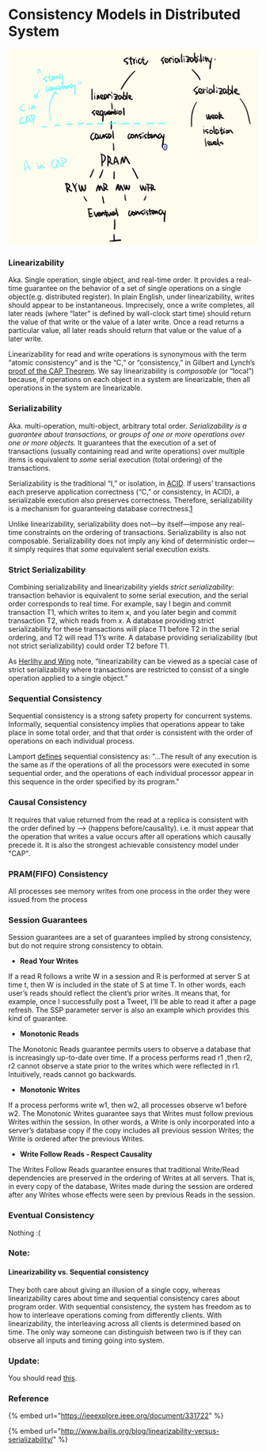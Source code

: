 # Consistency Models in Distributed System

![](../../.gitbook/assets/img_0526.jpg)

### Linearizability

Aka. Single operation, single object, and real-time order. It provides a real-time guarantee on the behavior of a set of single operations on a single object\(e.g. distributed register\). In plain English, under linearizability, writes should appear to be instantaneous. Imprecisely, once a write completes, all later reads \(where “later” is defined by wall-clock start time\) should return the value of that write or the value of a later write. Once a read returns a particular value, all later reads should return that value or the value of a later write.

Linearizability for read and write operations is synonymous with the term “atomic consistency” and is the “C,” or “consistency,” in Gilbert and Lynch’s [proof of the CAP Theorem](http://lpd.epfl.ch/sgilbert/pubs/BrewersConjecture-SigAct.pdf). We say linearizability is _composable_ \(or “local”\) because, if operations on each object in a system are linearizable, then all operations in the system are linearizable.

### Serializability

Aka. multi-operation, multi-object, arbitrary total order. _Serializability is a guarantee about transactions, or groups of one or more operations over one or more objects._ It guarantees that the execution of a set of transactions \(usually containing read and write operations\) over multiple items is equivalent to _some_ serial execution \(total ordering\) of the transactions.

Serializability is the traditional “I,” or isolation, in [ACID](http://sites.fas.harvard.edu/~cs265/papers/haerder-1983.pdf). If users’ transactions each preserve application correctness \(“C,” or consistency, in ACID\), a serializable execution also preserves correctness. Therefore, serializability is a mechanism for guaranteeing database correctness.[1](http://www.bailis.org/blog/linearizability-versus-serializability/#fn:mechanism)

Unlike linearizability, serializability does not—by itself—impose any real-time constraints on the ordering of transactions. Serializability is also not composable. Serializability does not imply any kind of deterministic order—it simply requires that _some_ equivalent serial execution exists.

### Strict Serializability

Combining serializability and linearizability yields _strict serializability_: transaction behavior is equivalent to some serial execution, and the serial order corresponds to real time. For example, say I begin and commit transaction T1, which writes to item _x_, and you later begin and commit transaction T2, which reads from _x_. A database providing strict serializability for these transactions will place T1 before T2 in the serial ordering, and T2 will read T1’s write. A database providing serializability \(but not strict serializability\) could order T2 before T1.

As [Herlihy and Wing](http://cs.brown.edu/~mph/HerlihyW90/p463-herlihy.pdf) note, “linearizability can be viewed as a special case of strict serializability where transactions are restricted to consist of a single operation applied to a single object.”

### Sequential Consistency

Sequential consistency is a strong safety property for concurrent systems. Informally, sequential consistency implies that operations appear to take place in some total order, and that that order is consistent with the order of operations on each individual process.

Lamport [defines](https://www.microsoft.com/en-us/research/uploads/prod/2016/12/How-to-Make-a-Multiprocessor-Computer-That-Correctly-Executes-Multiprocess-Programs.pdf) sequential consistency as: "...The result of any execution is the same as if the operations of all the processors were executed in some sequential order, and the operations of each individual processor appear in this sequence in the order specified by its program."

### Causal Consistency

It requires that value returned from the read at a replica is consistent with the order defined by      --&gt; \(happens before/causality\). i.e. it must appear that the operation that writes a value occurs after all operations which causally precede it. It is also the strongest achievable consistency model under "CAP".

### PRAM\(FIFO\) Consistency

All processes see memory writes from one process in the order they were issued from the process

### Session Guarantees

Session guarantees are a set of guarantees implied by strong consistency, but do not require strong consistency to obtain.

* **Read Your Writes**

If a read R follows a write W in a session and R is performed at server S at time t, then W is included in the state of S at time T. In other words, each user’s reads should reflect the client’s prior writes. It means that, for example, once I successfully post a Tweet, I’ll be able to read it after a page refresh. The SSP parameter server is also an example which provides this kind of guarantee.

* **Monotonic Reads**

The Monotonic Reads guarantee permits users to observe a database that is increasingly up-to-date over time. If a process performs read r1 ,then r2, r2 cannot observe a state prior to the writes which were reflected in r1. Intuitively, reads cannot go backwards.

* **Monotonic Writes**

If a process performs write w1, then w2, all processes observe w1 before w2. The Monotonic Writes guarantee says that Writes must follow previous Writes within the session. In other words, a Write is only incorporated into a server’s database copy if the copy includes all previous session Writes; the Write is ordered after the previous Writes.

* **Write Follow Reads - Respect Causality**

The Writes Follow Reads guarantee ensures that traditional Write/Read dependencies are preserved in the ordering of Writes at all servers. That is, in every copy of the database, Writes made during the session are ordered after any Writes whose effects were seen by previous Reads in the session.

### **Eventual Consistency**

Nothing :\(

### Note: 

#### Linearizability vs. Sequential consistency

They both care about giving an illusion of a single copy, whereas linearizability cares about time and sequential consistency cares about program order. With sequential consistency, the system has freedom as to how to interleave operations coming from differently clients. With linearizability, the interleaving across all clients is determined based on time. The only way someone can distinguish between two is if they can observe all inputs and timing going into system.

### Update:

You should read [this](https://jepsen.io/consistency).

### Reference

{% embed url="https://ieeexplore.ieee.org/document/331722" %}

{% embed url="http://www.bailis.org/blog/linearizability-versus-serializability/" %}



